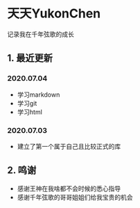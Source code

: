 # 天天YukonChen

记录我在千年弦歌的成长



## 1. 最近更新

### 2020.07.04

- 学习markdown
- 学习git
- 学习html


### 2020.07.03

- 建立了第一个属于自己且比较正式的库



## 2. 鸣谢

- 感谢王神在我啥都不会时候的悉心指导
- 感谢千年弦歌的哥哥姐姐们给我宝贵的机会
